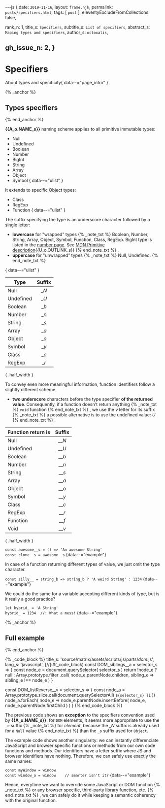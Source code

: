 ---js
{
  date:      `2019-11-16`,
  layout:    `frame.njk`,
  permalink: `posts/specifiers.html`,
  tags:      [ `post` ],
  eleventyExcludeFromCollections: false,

  rank_n:     1,
  title_s:    `Specifiers`,
  subtitle_s: `List of specifiers`,
  abstract_s: `Maping types and specifiers`,
  author_s:   `octoxalis`,
  
  gh_issue_n: 2,
}
---
[comment]: # (======== Post ========)
# Specifiers

About types and specificity{ data--="page_intro" }

{% _anchor %}
## Types specifiers
{% end_anchor %}

<slot-slice>
<slot-css lib_table/>

**{{A_o.NAME_s}}** naming scheme applies to all primitive immutable types:

+ Null
+ Undefined
+ Boolean
+ Number
+ BigInt
+ String
+ Array
+ Object
+ Symbol
{ data--="ulist" }


It extends to specific Object types:

+ Class
+ RegExp
+ Function
{ data--="ulist" }


The suffix specifying the type is an underscore character followed by a single letter:
+ **lowercase** for "wrapped" types
{% _note_txt %}
Boolean, Number, String, Array, Object, Symbol, Function, Class, RegExp.
BigInt type is listed in the [number page].
See [ MDN Primitive description]{{U_o.OUTLINK_s}}
{% end_note_txt %}
,
+ **uppercase** for "unwrapped" types
{% _note_txt %}
Null, Undefined.
{% end_note_txt %}

{ data--="ulist" }

| Type       | Suffix |
| -----------|:------:|
| Null       | __N_   |
| Undefined  | __U_   |
| Boolean    | __b_   |
| Number     | __n_   |
| String     | __s_   |
| Array      | __a_   |
| Object     | __o_   |
| Symbol     | __y_   |
| Class      | __c_   |
| RegExp     | __r_   |

{ .half_width }

To convey even more meaningful information, function identifiers follow a slightly different scheme:
+ **two underscore** characters before the type specifier **of the returned value**.
Consequently, if a function doesn't return anything
{% _note_txt %}
`void` function
{% end_note_txt %}
, we use the _v_ letter for its suffix
{% _note_txt %}
a possible alternative is to use the undefined value: _U_
{% end_note_txt %}
.

| Function return is | Suffix |
| -------------------|:------:|
| Null               | ___N_  |
| Undefined          | ___U_  |
| Boolean            | ___b_  |
| Number             | ___n_  |
| String             | ___s_  |
| Array              | ___a_  |
| Object             | ___o_  |
| Symbol             | ___y_  |
| Class              | ___c_  |
| RegExp             | ___r_  |
| Function           | ___f_  |
| Void               | ___v_  |

{ .half_width }


`const awesome__s = () => 'An awesome String'`  
`const clone__s = awesome__s`
{data--="example"}


In case of a function returning different types of value, we just omit the type character.


`const silly__ = string_b => string_b ? 'A weird String' : 1234`
{data--="example"}


We could do the same for a variable accepting different kinds of type, but is it really a good practice?


`let hybrid_ = 'A String'`  
`hybrid_ = 1234  //: What a mess!`
{data--="example"}

</slot-slice>

{% _anchor %}
## Full example
{% end_anchor %}

<slot-slice>
<slot-css prism_css/>
<slot-css lib_prism/>
<slot-js prism_js/>


{% _code_block %}
    title_s: 'source/matrix/assets/scripts/js/parts/_dom_.js',
    lang_s: 'javascript',
[//]:#(_code_block)
const DOM_siblings__a = selector_s =>
{
  const node_e = document.querySelector( selector_s )
  return !node_e ?
    null :
    Array.prototype.filter
      .call( node_e.parentNode.children, sibling_e => sibling_e !== node_e )
}

const DOM_listReverse__v = selector_s =>
{
  const node_a = Array.prototype.slice.call(document.querySelectorAll( `${selector_s} li` ))
  node_a.forEach( node_e => node_e.parentNode.insertBefore( node_e, node_e.parentNode.firstChild ) )
}
{% end_code_block %}


The previous code shows an **exception** to the specifiers convention used by **{{A_o.NAME_s}}**: for `DOM` elements, it seems more appropriate to use the `_e` suffix
{% _note_txt %}
for _element_, because the __N_ suffix is already used for a `Null` value
{% end_note_txt %}
than the `_o` suffix used for `Object`.


The example code shows another singularity: we can instantly differenciate JavaScript and browser specific functions or methods from our own code functions and methods.
Our identifiers have a letter suffix where JS and browser identifiers have nothing. Therefore, we can safely use exactly the same names:

`const myWindow = window`  
`const window_o = window    // smarter isn't it?`
{data--="example"}

Hence, everytime we want to override some JavaScript or DOM function
{% _note_txt %}
or any browser specific, third-party library function, etc.
{% end_note_txt %}
, we can safely do it while keeping a semantic coherency with the original function.

</slot-slice>

[comment]: # (======== Links ========)

[ MDN Primitive description]: https://developer.mozilla.org/en-US/docs/Glossary/Primitive
[number page]: ./numbers.html